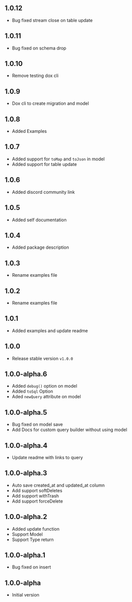## 1.0.12

- Bug fixed stream close on table update

## 1.0.11

- Bug fixed on schema drop

## 1.0.10

- Remove testing dox cli

## 1.0.9

- Dox cli to create migration and model

## 1.0.8

- Added Examples

## 1.0.7

- Added support for `toMap` and `toJson` in model
- Added support for table update

## 1.0.6

- Added discord community link

## 1.0.5

- Added self documentation

## 1.0.4

- Added package description

## 1.0.3

- Rename examples file

## 1.0.2

- Rename examples file

## 1.0.1

- Added examples and update readme

## 1.0.0

- Release stable version `v1.0.0`

## 1.0.0-alpha.6

- Added `debug()` option on model
- Added `toSql` Option
- Aded `newQuery` attribute on model

## 1.0.0-alpha.5

- Bug fixed on model save
- Add Docs for custom query builder without using model

## 1.0.0-alpha.4

- Update readme with links to query

## 1.0.0-alpha.3

- Auto save created_at and updated_at column
- Add support softDeletes
- Add support withTrash
- Add support forceDelete

## 1.0.0-alpha.2

- Added update function
- Support Model
- Support Type return

## 1.0.0-alpha.1

- Bug fixed on insert

## 1.0.0-alpha

- Initial version
